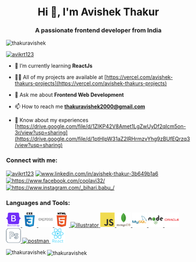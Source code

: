 <h1 align="center">Hi 👋, I'm Avishek Thakur</h1>
<h3 align="center">A passionate frontend developer from India</h3>

<p align="left"> <img src="https://komarev.com/ghpvc/?username=thakuravishek&label=Profile%20views&color=0e75b6&style=flat" alt="thakuravishek" /> </p>

<p align="left"> <a href="https://twitter.com/avikrt123" target="blank"><img src="https://img.shields.io/twitter/follow/avikrt123?logo=twitter&style=for-the-badge" alt="avikrt123" /></a> </p>

- 🌱 I’m currently learning **ReactJs**

- 👨‍💻 All of my projects are available at [https://vercel.com/avishek-thakurs-projects](https://vercel.com/avishek-thakurs-projects)

- 💬 Ask me about **Frontend Web Development**

- 📫 How to reach me **thakuravishek2000@gmail.com**

- 📄 Know about my experiences [https://drive.google.com/file/d/1ZIKP42V8Amet1LgZwUyDf2qIcm5on-3r/view?usp=sharing](https://drive.google.com/file/d/1ptHIpW31aZ2IRHrmzvYhg9zBUfEQrzq3/view?usp=sharing)

<h3 align="left">Connect with me:</h3>
<p align="left">
<a href="https://twitter.com/avikrt123" target="blank"><img align="center" src="https://raw.githubusercontent.com/rahuldkjain/github-profile-readme-generator/master/src/images/icons/Social/twitter.svg" alt="avikrt123" height="30" width="40" /></a>
<a href="https://linkedin.com/in/www.linkedin.com/in/avishek-thakur-3b649b1a6" target="blank"><img align="center" src="https://raw.githubusercontent.com/rahuldkjain/github-profile-readme-generator/master/src/images/icons/Social/linked-in-alt.svg" alt="www.linkedin.com/in/avishek-thakur-3b649b1a6" height="30" width="40" /></a>
<a href="https://fb.com/https://www.facebook.com/coolavi32/" target="blank"><img align="center" src="https://raw.githubusercontent.com/rahuldkjain/github-profile-readme-generator/master/src/images/icons/Social/facebook.svg" alt="https://www.facebook.com/coolavi32/" height="30" width="40" /></a>
<a href="https://instagram.com/https://www.instagram.com/_bihari.babu_/" target="blank"><img align="center" src="https://raw.githubusercontent.com/rahuldkjain/github-profile-readme-generator/master/src/images/icons/Social/instagram.svg" alt="https://www.instagram.com/_bihari.babu_/" height="30" width="40" /></a>
</p>

<h3 align="left">Languages and Tools:</h3>
<p align="left"> <a href="https://getbootstrap.com" target="_blank" rel="noreferrer"> <img src="https://raw.githubusercontent.com/devicons/devicon/master/icons/bootstrap/bootstrap-plain-wordmark.svg" alt="bootstrap" width="40" height="40"/> </a> <a href="https://www.w3schools.com/css/" target="_blank" rel="noreferrer"> <img src="https://raw.githubusercontent.com/devicons/devicon/master/icons/css3/css3-original-wordmark.svg" alt="css3" width="40" height="40"/> </a> <a href="https://expressjs.com" target="_blank" rel="noreferrer"> <img src="https://raw.githubusercontent.com/devicons/devicon/master/icons/express/express-original-wordmark.svg" alt="express" width="40" height="40"/> </a> <a href="https://www.w3.org/html/" target="_blank" rel="noreferrer"> <img src="https://raw.githubusercontent.com/devicons/devicon/master/icons/html5/html5-original-wordmark.svg" alt="html5" width="40" height="40"/> </a> <a href="https://www.adobe.com/in/products/illustrator.html" target="_blank" rel="noreferrer"> <img src="https://www.vectorlogo.zone/logos/adobe_illustrator/adobe_illustrator-icon.svg" alt="illustrator" width="40" height="40"/> </a> <a href="https://developer.mozilla.org/en-US/docs/Web/JavaScript" target="_blank" rel="noreferrer"> <img src="https://raw.githubusercontent.com/devicons/devicon/master/icons/javascript/javascript-original.svg" alt="javascript" width="40" height="40"/> </a> <a href="https://www.mongodb.com/" target="_blank" rel="noreferrer"> <img src="https://raw.githubusercontent.com/devicons/devicon/master/icons/mongodb/mongodb-original-wordmark.svg" alt="mongodb" width="40" height="40"/> </a> <a href="https://www.mysql.com/" target="_blank" rel="noreferrer"> <img src="https://raw.githubusercontent.com/devicons/devicon/master/icons/mysql/mysql-original-wordmark.svg" alt="mysql" width="40" height="40"/> </a> <a href="https://nodejs.org" target="_blank" rel="noreferrer"> <img src="https://raw.githubusercontent.com/devicons/devicon/master/icons/nodejs/nodejs-original-wordmark.svg" alt="nodejs" width="40" height="40"/> </a> <a href="https://www.oracle.com/" target="_blank" rel="noreferrer"> <img src="https://raw.githubusercontent.com/devicons/devicon/master/icons/oracle/oracle-original.svg" alt="oracle" width="40" height="40"/> </a> <a href="https://www.photoshop.com/en" target="_blank" rel="noreferrer"> <img src="https://raw.githubusercontent.com/devicons/devicon/master/icons/photoshop/photoshop-line.svg" alt="photoshop" width="40" height="40"/> </a> <a href="https://postman.com" target="_blank" rel="noreferrer"> <img src="https://www.vectorlogo.zone/logos/getpostman/getpostman-icon.svg" alt="postman" width="40" height="40"/> </a> <a href="https://reactjs.org/" target="_blank" rel="noreferrer"> <img src="https://raw.githubusercontent.com/devicons/devicon/master/icons/react/react-original-wordmark.svg" alt="react" width="40" height="40"/> </a> </p>

<p><img align="left" src="https://github-readme-stats.vercel.app/api/top-langs?username=thakuravishek&show_icons=true&locale=en&layout=compact" alt="thakuravishek" /></p>

<p>&nbsp;<img align="center" src="https://github-readme-stats.vercel.app/api?username=thakuravishek&show_icons=true&locale=en" alt="thakuravishek" /></p>
